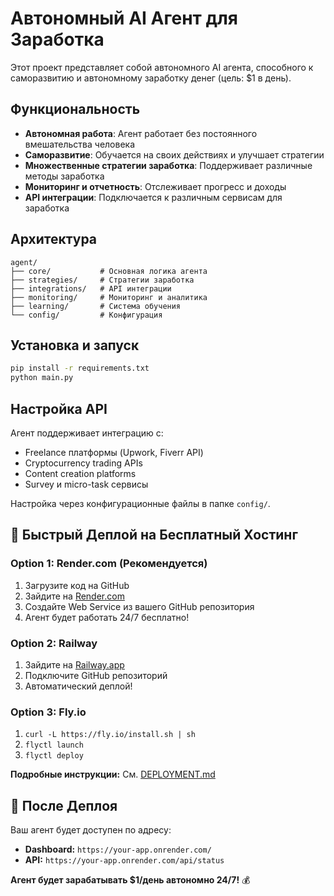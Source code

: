 # Автономный AI Агент для Заработка

Этот проект представляет собой автономного AI агента, способного к саморазвитию и автономному заработку денег (цель: $1 в день).

## Функциональность

- **Автономная работа**: Агент работает без постоянного вмешательства человека
- **Саморазвитие**: Обучается на своих действиях и улучшает стратегии
- **Множественные стратегии заработка**: Поддерживает различные методы заработка
- **Мониторинг и отчетность**: Отслеживает прогресс и доходы
- **API интеграции**: Подключается к различным сервисам для заработка

## Архитектура

```
agent/
├── core/           # Основная логика агента
├── strategies/     # Стратегии заработка
├── integrations/   # API интеграции
├── monitoring/     # Мониторинг и аналитика
├── learning/       # Система обучения
└── config/         # Конфигурация
```

## Установка и запуск

```bash
pip install -r requirements.txt
python main.py
```

## Настройка API

Агент поддерживает интеграцию с:
- Freelance платформы (Upwork, Fiverr API)
- Cryptocurrency trading APIs
- Content creation platforms
- Survey и micro-task сервисы

Настройка через конфигурационные файлы в папке `config/`.

## 🚀 Быстрый Деплой на Бесплатный Хостинг

### Option 1: Render.com (Рекомендуется)
1. Загрузите код на GitHub
2. Зайдите на [Render.com](https://render.com)
3. Создайте Web Service из вашего GitHub репозитория
4. Агент будет работать 24/7 бесплатно!

### Option 2: Railway
1. Зайдите на [Railway.app](https://railway.app) 
2. Подключите GitHub репозиторий
3. Автоматический деплой!

### Option 3: Fly.io
1. `curl -L https://fly.io/install.sh | sh`
2. `flyctl launch` 
3. `flyctl deploy`

**Подробные инструкции:** См. [DEPLOYMENT.md](DEPLOYMENT.md)

## 🔗 После Деплоя

Ваш агент будет доступен по адресу:
- **Dashboard:** `https://your-app.onrender.com/`
- **API:** `https://your-app.onrender.com/api/status`

**Агент будет зарабатывать $1/день автономно 24/7!** 💰
